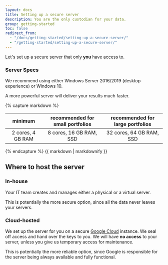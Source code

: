 ```yaml
---
layout: docs
title: Setting up a secure server
description: You are the only custodian for your data.
group: getting-started
toc: false
redirect_from:
  - "/docs/getting-started/setting-up-a-secure-server/"
  - "/getting-started/setting-up-a-secure-server/"
---
```


Let's set up a secure server that only **you** have access to.

### Server Specs
We recommend using either Windows Server 2016/2019 (desktop experience) or Windows 10.

A more powerful server will deliver your results much faster.

<div class="half-table">
{% capture markdown %}

| minimum | recommended for small portfolios | recommended for large portfolios |
|:-----------------:|:-------------------:|:-------------------:|
| 2 cores, 4 GB RAM | 8 cores, 16 GB RAM, SSD | 32 cores, 64 GB RAM, SSD |

{% endcapture %}
{{ markdown | markdownify }}
</div>

## Where to host the server

### In-house

Your IT team creates and manages either a physical or a virtual server.

This is potentially the more secure option, since all the data never leaves your servers.

### Cloud-hosted

We set up the server for you on a secure [Google Cloud](https://cloud.google.com/) instance. We seal off access and hand over the keys to you. We will have **no access** to your server, unless you give us temporary access for maintenance.

This is potentially the more reliable option, since Google is responsible for the server being always available and fully functional.